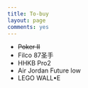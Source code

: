 ```yaml
---
title: To-buy
layout: page
comments: yes
---
```


- ~~Poker II~~
- Filco 87圣手
- HHKB Pro2
- Air Jordan Future low
- LEGO WALL•E